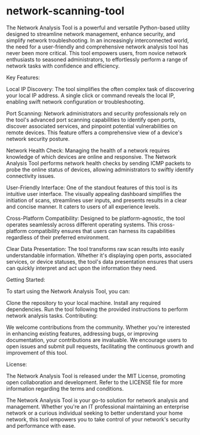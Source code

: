 # network-scanning-tool

The Network Analysis Tool is a powerful and versatile Python-based utility designed to streamline network management, enhance security, and simplify network troubleshooting. In an increasingly interconnected world, the need for a user-friendly and comprehensive network analysis tool has never been more critical. This tool empowers users, from novice network enthusiasts to seasoned administrators, to effortlessly perform a range of network tasks with confidence and efficiency.

Key Features:

Local IP Discovery: The tool simplifies the often complex task of discovering your local IP address. A single click or command reveals the local IP, enabling swift network configuration or troubleshooting.

Port Scanning: Network administrators and security professionals rely on the tool's advanced port scanning capabilities to identify open ports, discover associated services, and pinpoint potential vulnerabilities on remote devices. This feature offers a comprehensive view of a device's network security posture.

Network Health Check: Managing the health of a network requires knowledge of which devices are online and responsive. The Network Analysis Tool performs network health checks by sending ICMP packets to probe the online status of devices, allowing administrators to swiftly identify connectivity issues.

User-Friendly Interface: One of the standout features of this tool is its intuitive user interface. The visually appealing dashboard simplifies the initiation of scans, streamlines user inputs, and presents results in a clear and concise manner. It caters to users of all experience levels.

Cross-Platform Compatibility: Designed to be platform-agnostic, the tool operates seamlessly across different operating systems. This cross-platform compatibility ensures that users can harness its capabilities regardless of their preferred environment.

Clear Data Presentation: The tool transforms raw scan results into easily understandable information. Whether it's displaying open ports, associated services, or device statuses, the tool's data presentation ensures that users can quickly interpret and act upon the information they need.

Getting Started:

To start using the Network Analysis Tool, you can:

Clone the repository to your local machine.
Install any required dependencies.
Run the tool following the provided instructions to perform network analysis tasks.
Contributing:

We welcome contributions from the community. Whether you're interested in enhancing existing features, addressing bugs, or improving documentation, your contributions are invaluable. We encourage users to open issues and submit pull requests, facilitating the continuous growth and improvement of this tool.

License:

The Network Analysis Tool is released under the MIT License, promoting open collaboration and development. Refer to the LICENSE file for more information regarding the terms and conditions.

The Network Analysis Tool is your go-to solution for network analysis and management. Whether you're an IT professional maintaining an enterprise network or a curious individual seeking to better understand your home network, this tool empowers you to take control of your network's security and performance with ease.
